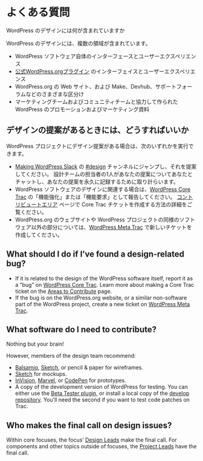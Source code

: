 <!-- # FAQ -->
# よくある質問

<!-- ## What does WordPress design encompass? -->
WordPress のデザインには何が含まれていますか

<!-- WordPress design encompasses a couple different territories: -->
WordPress のデザインには、複数の領域が含まれています。

<!-- *   The interface and experience design of the WordPress software itself
*   The interface and experience design of [official WordPress.org plugins](https://profiles.wordpress.org/wordpressdotorg#content-plugins)
*   The WordPress.org website, and its various subsections like Make, the Devhub, the Support forums, etc.
*   Promotional and marketing materials for WordPress, in collaboration with the Marketing and Community teams -->
*   WordPress ソフトウェア自体のインターフェースとユーザーエクスペリエンス
* [公式WordPress.orgプラグイン](https://profiles.wordpress.org/wordpressdotorg#content-plugins) のインターフェイスとユーザーエクスペリエンス
* WordPress.org の Web サイト、および Make、Devhub、サポートフォーラムなどのさまざまな区分け
* マーケティングチームおよびコミュニティチームと協力して作られたWordPress のプロモーションおよびマーケティング資料

<!-- ## What should I do if I have a design suggestion? -->
## デザインの提案があるときには、どうすればいいか

<!-- If you have a design suggestion for any part of the WordPress project, you can do one of the following: -->
WordPress プロジェクトにデザイン提案がある場合は、次のいずれかを実行できます。

<!-- *   Jump into the [#design](https://wordpress.slack.com/archives/design) channel on [Making WordPress Slack](https://make.wordpress.org/chat) and suggest it; one of the design team reps will chat with you about your suggestion and steer you towards somewhere permanent to record your suggestion.
*   If it is related to the design of the WordPress software itself, report it as an “enhancement” or “feature request” on [WordPress Core Trac](https://core.trac.wordpress.org/). Learn more about making a Core Trac ticket on the [Areas to Contribute](https://make.wordpress.org/design/handbook/get-involved/areas-contribute/) page.
*   If it is about the design of the WordPress.org website, or a similar non-software part of the WordPress project, create a new ticket on [WordPress Meta Trac](https://meta.trac.wordpress.org/). -->
* [Making WordPress Slack](https://make.wordpress.org/chat) の [#design](https://wordpress.slack.com/archives/design) チャンネルにジャンプし、それを提案してください。 設計チームの担当者の1人があなたの提案についてあなたとチャットし、あなたの提案を永久に記録するために取り計らいます。
* WordPress ソフトウェアのデザインに関連する場合は、[WordPress Core Trac](https://core.trac.wordpress.org/) の「機能強化」または「機能要求」として報告してください。 [コントリビュートエリア](https://make.wordpress.org/design/handbook/get-involved/areas-contribute/) ページで Core Trac チケットを作成する方法の詳細をご覧ください。
* WordPress.org のウェブサイトや WordPress プロジェクトの同様のソフトウェア以外の部分については、[WordPress Meta Trac](https://meta.trac.wordpress.org/) で新しいチケットを作成してください。 

## What should I do if I’ve found a design-related bug?

*   If it is related to the design of the WordPress software itself, report it as a “bug” on [WordPress Core Trac](https://core.trac.wordpress.org/). Learn more about making a Core Trac ticket on the [Areas to Contribute](https://make.wordpress.org/design/handbook/get-involved/areas-contribute/) page.
*   If the bug is on the WordPress.org website, or a similar non-software part of the WordPress project, create a new ticket on [WordPress Meta Trac](https://meta.trac.wordpress.org/).

## What software do I need to contribute?

Nothing but your brain!

However, members of the design team recommend:

*   [Balsamiq](https://balsamiq.com/), [Sketch](https://www.sketchapp.com/), or pencil & paper for wireframes.
*   [Sketch](https://www.sketchapp.com/) for mockups.
*   [InVision](https://www.invisionapp.com/), [Marvel](https://marvelapp.com/), or [CodePen](https://codepen.io/) for prototypes.
*   A copy of the development version of WordPress for testing. You can either use the [Beta Tester plugin](https://make.wordpress.org/core/handbook/testing/beta/), or install a local copy of the [develop repository](https://make.wordpress.org/core/handbook/contribute/#the-repositories). You’ll need the second if you want to test code patches on Trac.

## Who makes the final call on design issues?

Within core focuses, the focus’ [Design Leads](https://make.wordpress.org/core/2017/01/04/focus-tech-and-design-leads/) make the final call. For components and other topics outside of focuses, the [Project Leads](https://wordpress.org/about/) have the final call.
